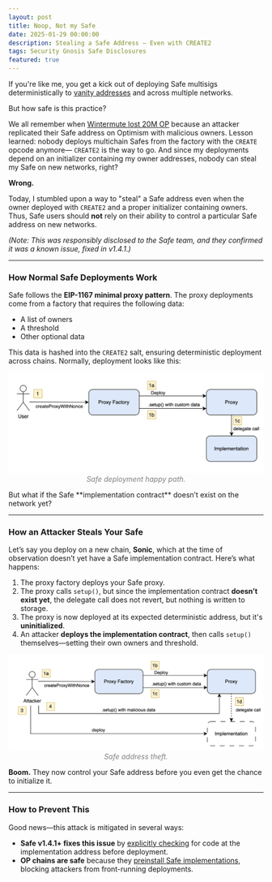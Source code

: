 ```yaml
---
layout: post
title: Noop, Not my Safe
date: 2025-01-29 00:00:00
description: Stealing a Safe Address — Even with CREATE2
tags: Security Gnosis Safe Disclosures
featured: true
---
```


If you're like me, you get a kick out of deploying Safe multisigs deterministically to [vanity addresses](https://github.com/nlordell/deadbeef) and across multiple networks.

But how safe is this practice?

We all remember when [Wintermute lost 20M OP](https://banteg.mirror.xyz/iZAsBNL3j_5NIAY2Erav1r7Q4ecc7SC76AfMjyScs34) because an attacker replicated their Safe address on Optimism with malicious owners. Lesson learned: nobody deploys multichain Safes from the factory with the `CREATE` opcode anymore— `CREATE2` is the way to go. And since my deployments depend on an initializer containing my owner addresses, nobody can steal my Safe on new networks, right?

**Wrong.**

Today, I stumbled upon a way to "steal" a Safe address even when the owner deployed with `CREATE2` and a proper initializer containing owners. Thus, Safe users should **not** rely on their ability to control a particular Safe address on new networks.

_(Note: This was responsibly disclosed to the Safe team, and they confirmed it was a known issue, fixed in v1.4.1.)_

---

### **How Normal Safe Deployments Work**

Safe follows the **EIP-1167 minimal proxy pattern**. The proxy deployments come from a factory that requires the following data:

- A list of owners
- A threshold
- Other optional data

This data is hashed into the `CREATE2` salt, ensuring deterministic deployment across chains. Normally, deployment looks like this:

<p align="center" >
    <img src="/assets/img/safe_deploy1.png" alt="Alt text" width="650"/>
    <em style="color: #808080;"><br/>
        Safe deployment happy path.
    </em>
</p>
But what if the Safe **implementation contract** doesn’t exist on the network yet?

---

### **How an Attacker Steals Your Safe**

Let’s say you deploy on a new chain, **Sonic**, which at the time of observation doesn’t yet have a Safe implementation contract. Here’s what happens:

1. The proxy factory deploys your Safe proxy.
2. The proxy calls `setup()`, but since the implementation contract **doesn’t exist yet**, the delegate call does not revert, but nothing is written to storage.
3. The proxy is now deployed at its expected deterministic address, but it's **uninitialized**.
4. An attacker **deploys the implementation contract**, then calls `setup()` themselves—setting their own owners and threshold.

<p align="center" >
    <img src="/assets/img/safe_deploy2.png" alt="Alt text" width="650"/>
    <em style="color: #808080;"><br/>
        Safe address theft.
    </em>
</p>

**Boom.** They now control your Safe address before you even get the chance to initialize it.

---

### **How to Prevent This**

Good news—this attack is mitigated in several ways:

- **Safe v1.4.1+ fixes this issue** by [explicitly checking](https://github.com/safe-global/safe-smart-account/blob/v1.4.1/contracts/proxies/SafeProxyFactory.sol#L27) for code at the implementation address before deployment.
- **OP chains are safe** because they [preinstall Safe implementations](https://docs.optimism.io/builders/chain-operators/features/preinstalls), blocking attackers from front-running deployments.
